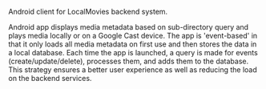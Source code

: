 Android client for LocalMovies backend system.

Android app displays media metadata based on sub-directory query and plays media locally or on a Google Cast device.
The app is 'event-based' in that it only loads all media metadata on first use and then stores the data in
a local database. Each time the app is launched, a query is made for events (create/update/delete), 
processes them, and adds them to the database. This strategy ensures a better user experience 
as well as reducing the load on the backend services.
